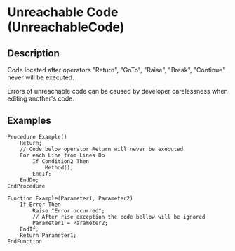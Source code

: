 # Unreachable Code (UnreachableCode)

<!-- Блоки выше заполняются автоматически, не трогать -->
## Description

Code located after operators "Return", "GoTo", "Raise", "Break", "Continue" never will be executed.

Errors of unreachable code can be caused by developer carelessness when editing another's code.

## Examples

```bsl
Procedure Example()
    Return;
    // Code below operator Return will never be executed
    For each Line from Lines Do
        If Condition2 Then
            Method();
        EndIf;
    EndDo;
EndProcedure
```

```bsl
Function Example(Parameter1, Parameter2)
    If Error Then
        Raise "Error occurred";
        // After rise exception the code bellow will be ignored
        Parameter1 = Parameter2;
    EndIf; 
    Return Parameter1;
EndFunction
```
